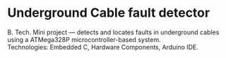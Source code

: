 # Underground Cable fault detector
B. Tech. Mini project — detects and locates faults in underground cables using a ATMega328P microcontroller-based system.  
Technologies: Embedded C, Hardware Components, Arduino IDE.

